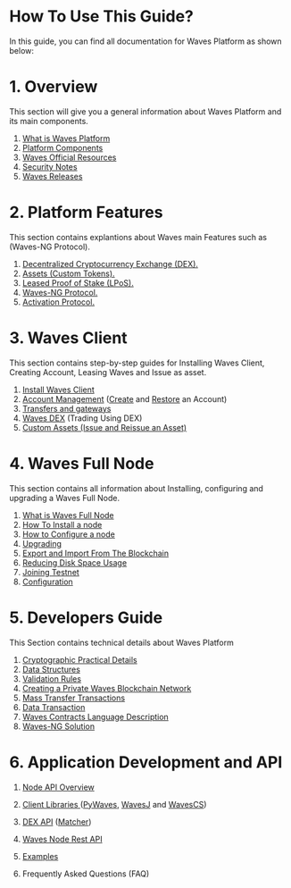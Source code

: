 # How To Use This Guide?

In this guide, you can find all documentation for Waves Platform as shown below:

# 1. Overview

This section will give you a general information about Waves Platform and its main components.

1. [What is Waves Platform](https://docs.wavesplatform.com)
2. [Platform Components](https://docs.wavesplatform.com/overview/platform-components.html)
3. [Waves Official Resources](https://docs.wavesplatform.com/overview/waves-official-resources.html)
4. [Security Notes](https://docs.wavesplatform.com/overview/security-notes.html)
5. [Waves Releases](https://docs.wavesplatform.com/overview/waves-releases.html)

# 2. Platform Features

This section contains explantions about Waves main Features such as \(Waves-NG Protocol\).

1. [Decentralized Cryptocurrency Exchange \(DEX\).](https://docs.wavesplatform.com/platform-features/decentralized-cryptocurrency-exchange-dex.html)
2. [Assets \(Custom Tokens\).](https://docs.wavesplatform.com/platform-features/assets-custom-tokens.html)
3. [Leased Proof of Stake \(LPoS\).](https://docs.wavesplatform.com/platform-features/leased-proof-of-stake-lpos.html)
4. [Waves-NG Protocol.](https://docs.wavesplatform.com/platform-features/waves-ng-protocol.html)
5. [Activation Protocol.](https://docs.wavesplatform.com/platform-features/activation-protocol.html)

# 3. Waves Client

This section contains step-by-step guides for Installing Waves Client, Creating Account, Leasing Waves and Issue as asset.

1. [Install Waves Client](https://docs.wavesplatform.com/waves-client/install-waves-client.html)
2. [Account Management](https://docs.wavesplatform.com/waves-client/account-management.html) \([Create](https://docs.wavesplatform.com/waves-client/account-management/creating-an-account.html) and [Restore](https://docs.wavesplatform.com/waves-client/account-management/restore-an-account.html) an Account\)
3. [Transfers and gateways](https://docs.wavesplatform.com/waves-client/wallet-management.html)
4. [Waves DEX](https://docs.wavesplatform.com/waves-client/waves-dex.html) \(Trading Using DEX\)
5. [Custom Assets \(Issue and Reissue an Asset\)](https://docs.wavesplatform.com/waves-client/assets-management.html)

# 4. Waves Full Node

This section contains all information about Installing, configuring and upgrading a Waves Full Node.

1. [What is Waves Full Node](https://docs.wavesplatform.com/waves-full-node/what-is-a-full-node.html)
2. [How To Install a node](https://docs.wavesplatform.com/waves-full-node/how-to-install-a-node/how-to-install-a-node.html)
3. [How to Configure a node](https://docs.wavesplatform.com/waves-full-node/how-to-configure-a-node.html)
4. [Upgrading](https://docs.wavesplatform.com/waves-full-node/upgrading.html)
5. [Export and Import From The Blockchain](https://docs.wavesplatform.com/waves-full-node/export-and-import-from-the-blockchain.html)
6. [Reducing Disk Space Usage](https://docs.wavesplatform.com/waves-full-node/reducing-disk-space-usage.html)
7. [Joining Testnet](https://docs.wavesplatform.com/waves-full-node/joining-testnet.html)
8. [Configuration](https://docs.wavesplatform.com/waves-full-node/configuration.html)

# 5. Developers Guide

This Section contains technical details about Waves Platform

1. [Cryptographic Practical Details](https://docs.wavesplatform.com/developers-guide/cryptographic-practical-details.html)
2. [Data Structures](https://docs.wavesplatform.com/developers-guide/data-structures.html)
3. [Validation Rules](https://docs.wavesplatform.com/developers-guide/validation-rules.html)
4. [Creating a Private Waves Blockchain Network](https://docs.wavesplatform.com/developers-guide/creating-a-private-waves-blockchain-network.html)
5. [Mass Transfer Transactions](https://docs.wavesplatform.com/developers-guide/mass-transfer-transaction.html)
6. [Data Transaction](https://docs.wavesplatform.com/developers-guide/data-transaction.html)
7. [Waves Contracts Language Description](https://docs.wavesplatform.com/developers-guide/waves-contracts-language-description.html)
8. [Waves-NG Solution](https://docs.wavesplatform.com/developers-guide/waves-ng-solution.html)

# 6. Application Development and API

1. [Node API Overview](https://docs.wavesplatform.com/application-development-and-api/node-api-overview.html)
2. [Client Libraries ](https://docs.wavesplatform.com/application-development-and-api/client-libraries.html)\([PyWaves](https://docs.wavesplatform.com/application-development-and-api/client-libraries/pywaves.html), [WavesJ](https://docs.wavesplatform.com/application-development-and-api/client-libraries/wavesj.html) and [WavesCS](https://docs.wavesplatform.com/application-development-and-api/client-libraries/wavescs.html)\)
3. [DEX API](https://docs.wavesplatform.com/application-development-and-api/dex-api.html) \([Matcher](https://docs.wavesplatform.com/application-development-and-api/dex-api/matcher.html)\)
4. [Waves Node Rest API](https://docs.wavesplatform.com/application-development-and-api/waves-node-rest-api.html)
5. [Examples](https://docs.wavesplatform.com/application-development-and-api/examples.html)

7. Frequently Asked Questions \(FAQ\)



